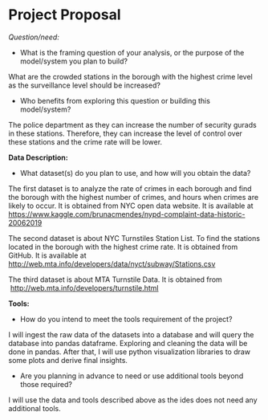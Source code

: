 # Project Proposal



*Question/need:*

* What is the framing question of your analysis, or the purpose of the model/system you plan to build?

What are the crowded stations in the borough with the highest crime level as the surveillance level should be increased?


* Who benefits from exploring this question or building this model/system?

The police department as they can increase the number of security
gurads in these stations. Therefore, they can increase the level of
control over these stations and the crime rate will be lower.




**Data Description:**

* What dataset(s) do you plan to use, and how will you obtain the data?

The first dataset is to analyze the rate of crimes in each borough and find the borough with the highest number of crimes, and hours when crimes are likely to occur. It is obtained from NYC open data website. It is available at https://www.kaggle.com/brunacmendes/nypd-complaint-data-historic-20062019

The second dataset is about NYC Turnstiles Station List. To find the stations located in the borough with the highest crime rate. It is obtained from GitHub. It is available at http://web.mta.info/developers/data/nyct/subway/Stations.csv

The third dataset is about MTA Turnstile Data. It is obtained from  http://web.mta.info/developers/turnstile.html




**Tools:**
* How do you intend to meet the tools requirement of the project?

I will ingest the raw data of the datasets into a database and will query the database into pandas dataframe. Exploring and cleaning the data will be done in pandas. After that, I will use python visualization libraries to draw some plots and derive final insights.

* Are you planning in advance to need or use additional tools beyond those required?

I will use the data and tools described above as the ides does not need any additional tools.
